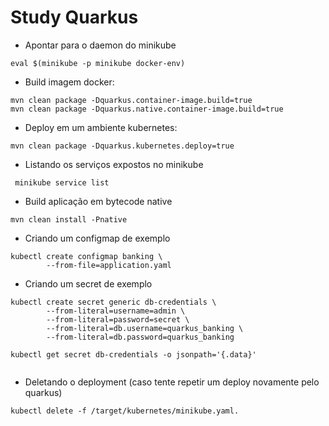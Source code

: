 # Study Quarkus
- Apontar para o daemon do minikube
```
eval $(minikube -p minikube docker-env)
```
- Build imagem docker:
```
mvn clean package -Dquarkus.container-image.build=true
mvn clean package -Dquarkus.native.container-image.build=true
```
- Deploy em um ambiente kubernetes:
```
mvn clean package -Dquarkus.kubernetes.deploy=true
```
- Listando os serviços expostos no minikube
```
 minikube service list
```
- Build aplicação em bytecode native
```
mvn clean install -Pnative
```
- Criando um configmap de exemplo
```
kubectl create configmap banking \
        --from-file=application.yaml
```
- Criando um secret de exemplo
```
kubectl create secret generic db-credentials \
        --from-literal=username=admin \
        --from-literal=password=secret \
        --from-literal=db.username=quarkus_banking \
        --from-literal=db.password=quarkus_banking
        
kubectl get secret db-credentials -o jsonpath='{.data}'
        
```
- Deletando o deployment (caso tente repetir um deploy novamente pelo quarkus)
```
kubectl delete -f /target/kubernetes/minikube.yaml.
```

